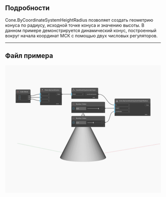 ## Подробности
Cone.ByCoordinateSystemHeightRadius позволяет создать геометрию конуса по радиусу, исходной точке конуса и значению высоты. В данном примере демонстрируется динамический конус, построенный вокруг начала координат МСК с помощью двух числовых регуляторов.
___
## Файл примера

![ByCoordinateSystemHeightRadius](./Autodesk.DesignScript.Geometry.Cone.ByCoordinateSystemHeightRadius_img.jpg)

